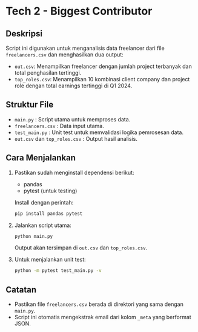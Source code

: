 # Tech 2 - Biggest Contributor

## Deskripsi

Script ini digunakan untuk menganalisis data freelancer dari file `freelancers.csv` dan menghasilkan dua output:

- `out.csv`: Menampilkan freelancer dengan jumlah project terbanyak dan total penghasilan tertinggi.
- `top_roles.csv`: Menampilkan 10 kombinasi client company dan project role dengan total earnings tertinggi di Q1 2024.

## Struktur File

- `main.py` : Script utama untuk memproses data.
- `freelancers.csv` : Data input utama.
- `test_main.py` : Unit test untuk memvalidasi logika pemrosesan data.
- `out.csv` dan `top_roles.csv` : Output hasil analisis.

## Cara Menjalankan

1. Pastikan sudah menginstall dependensi berikut:

   - pandas
   - pytest (untuk testing)

   Install dengan perintah:

   ```bash
   pip install pandas pytest
   ```

2. Jalankan script utama:

   ```bash
   python main.py
   ```

   Output akan tersimpan di `out.csv` dan `top_roles.csv`.

3. Untuk menjalankan unit test:
   ```bash
   python -m pytest test_main.py -v
   ```

## Catatan

- Pastikan file `freelancers.csv` berada di direktori yang sama dengan `main.py`.
- Script ini otomatis mengekstrak email dari kolom `_meta` yang berformat JSON.
